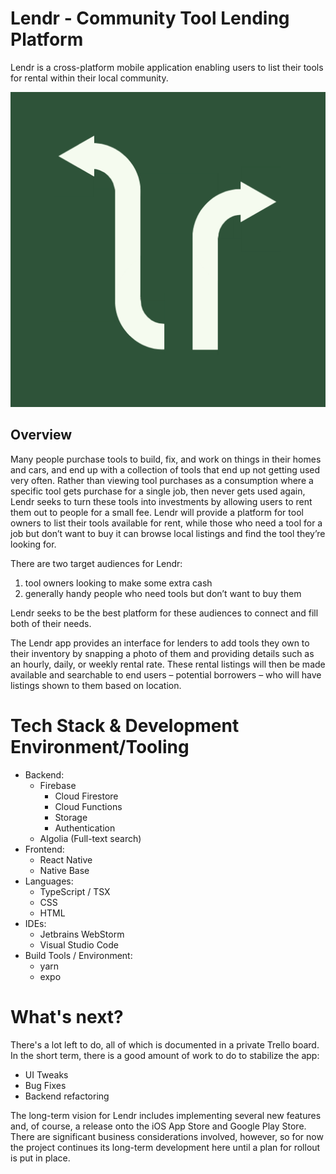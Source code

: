 # Lendr - Community Tool Lending Platform

Lendr is a cross-platform mobile application enabling users to list their tools for rental within their local community.

![Lendr Logo](https://github.com/jjossie/lendr/blob/main/mobile-app/assets/lendr-logo-square-v2-2.png?raw=true)

## Overview

Many people purchase tools to build, fix, and work on things in their homes and cars, and end up with a collection of tools that end up not getting used very often. Rather than viewing tool purchases as a consumption where a specific tool gets purchase for a single job, then never gets used again, Lendr seeks to turn these tools into investments by allowing users to rent them out to people for a small fee. Lendr will provide a platform for tool owners to list their tools available for rent, while those who need a tool for a job but don’t want to buy it can browse local listings and find the tool they’re looking for.


There are two target audiences for Lendr: 
1) tool owners looking to make some extra cash
2) generally handy people who need tools but don’t want to buy them

Lendr seeks to be the best platform for these audiences to connect and fill both of their needs.

The Lendr app provides an interface for lenders to add tools they own to their inventory by snapping a photo of them and providing details such as an hourly, daily, or weekly rental rate. These rental listings will then be made available and searchable to end users – potential borrowers – who will have listings shown to them based on location.

# Tech Stack & Development Environment/Tooling

- Backend:
  - Firebase
    - Cloud Firestore
    - Cloud Functions
    - Storage
    - Authentication
  - Algolia (Full-text search)
- Frontend:
  - React Native
  - Native Base
- Languages:
  - TypeScript / TSX
  - CSS
  - HTML
- IDEs:
  - Jetbrains WebStorm
  - Visual Studio Code
- Build Tools / Environment:
  - yarn
  - expo


# What's next?

There's a lot left to do, all of which is documented in a private Trello board. In the short term, there is a good amount of work to do to stabilize the app:
- UI Tweaks
- Bug Fixes
- Backend refactoring

The long-term vision for Lendr includes implementing several new features and, of course, a release onto the iOS App Store and Google Play Store. There are significant business considerations involved, however, so for now the project continues its long-term development here until a plan for rollout is put in place.

